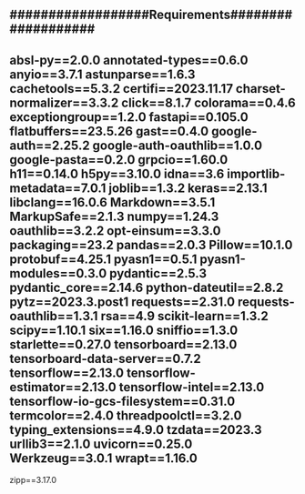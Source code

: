 ##################Requirements###################
----------------------------------------------
absl-py==2.0.0
annotated-types==0.6.0
anyio==3.7.1
astunparse==1.6.3
cachetools==5.3.2
certifi==2023.11.17
charset-normalizer==3.3.2
click==8.1.7
colorama==0.4.6
exceptiongroup==1.2.0
fastapi==0.105.0
flatbuffers==23.5.26
gast==0.4.0
google-auth==2.25.2
google-auth-oauthlib==1.0.0
google-pasta==0.2.0
grpcio==1.60.0
h11==0.14.0
h5py==3.10.0
idna==3.6
importlib-metadata==7.0.1
joblib==1.3.2
keras==2.13.1
libclang==16.0.6
Markdown==3.5.1
MarkupSafe==2.1.3
numpy==1.24.3
oauthlib==3.2.2
opt-einsum==3.3.0
packaging==23.2
pandas==2.0.3
Pillow==10.1.0
protobuf==4.25.1
pyasn1==0.5.1
pyasn1-modules==0.3.0
pydantic==2.5.3
pydantic_core==2.14.6
python-dateutil==2.8.2
pytz==2023.3.post1
requests==2.31.0
requests-oauthlib==1.3.1
rsa==4.9
scikit-learn==1.3.2
scipy==1.10.1
six==1.16.0
sniffio==1.3.0
starlette==0.27.0
tensorboard==2.13.0
tensorboard-data-server==0.7.2
tensorflow==2.13.0
tensorflow-estimator==2.13.0
tensorflow-intel==2.13.0
tensorflow-io-gcs-filesystem==0.31.0
termcolor==2.4.0
threadpoolctl==3.2.0
typing_extensions==4.9.0
tzdata==2023.3
urllib3==2.1.0
uvicorn==0.25.0
Werkzeug==3.0.1
wrapt==1.16.0
--------------------------------------------
zipp==3.17.0
